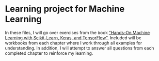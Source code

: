 # Learning project for Machine Learning

In these files, I will go over exercises from the book ["Hands-On Machine Learning with Scikit-Learn, Keras, and TensorFlow"](https://www.amazon.ca/Hands-Machine-Learning-Scikit-Learn-TensorFlow/dp/1492032646). Included will be workbooks from each chapter where I work through all examples for understanding. In addition, I will attempt to answer all questions from each completed chapter to reinforce my learning.
